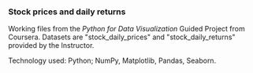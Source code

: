 ### Stock prices and daily returns

Working files from the <i> Python for Data Visualization</i> Guided Project from Coursera.
Datasets are "stock_daily_prices" and "stock_daily_returns" provided by the Instructor.

Technology used: Python; NumPy, Matplotlib, Pandas, Seaborn.
